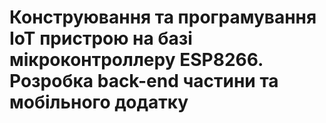 # Конструювання та програмування IoT пристрою на базі мікроконтроллеру ESP8266. Розробка back-end частини та мобільного додатку
